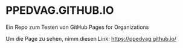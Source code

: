 # PPEDVAG.GITHUB.IO

Ein Repo zum Testen von GitHub Pages for Organizations

Um die Page zu sehen, nimm diesen Link:
<https://ppedvag.github.io/>

